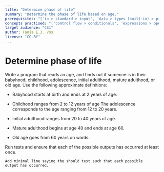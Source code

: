 ```yaml
---
title: "Determine phase of life"
summary: "Determine the phase of life based on age."
prerequisites: "['io > standard > input', 'data > types (built-in) > primitive > numeric', 'imperative programming > variables > variable declaration', 'imperative programming > variables > assignment']"
concepts practised: "['control flow > conditionals', 'expressions > operators > logical operators']"
target audience: "CS1"
author: Tanja E.J. Vos
license: "CC-BY"
...
```


# Determine phase of life





Write a program that reads an age, and finds out if someone is in
their babyhood, childhood, adolescence, initial adulthood, mature
adulthood, or old age. Use the following approximate definitions:

-   Babyhood starts at birth and ends at 2 years of age.

-   Childhood ranges from 2 to 12 years of age The adolescence
    corresponds to the age ranging from 12 to 20 years.

-   Initial adulthood ranges from 20 to 40 years of age.

-   Mature adulthood begins at age 40 and ends at age 60.

-   Old age goes from 60 years on wards.

Run tests and ensure that each of the possible outputs has occurred
at least once.

```testruntile
Add minimal line saying the should test such that each possible
output has occurred.
```
